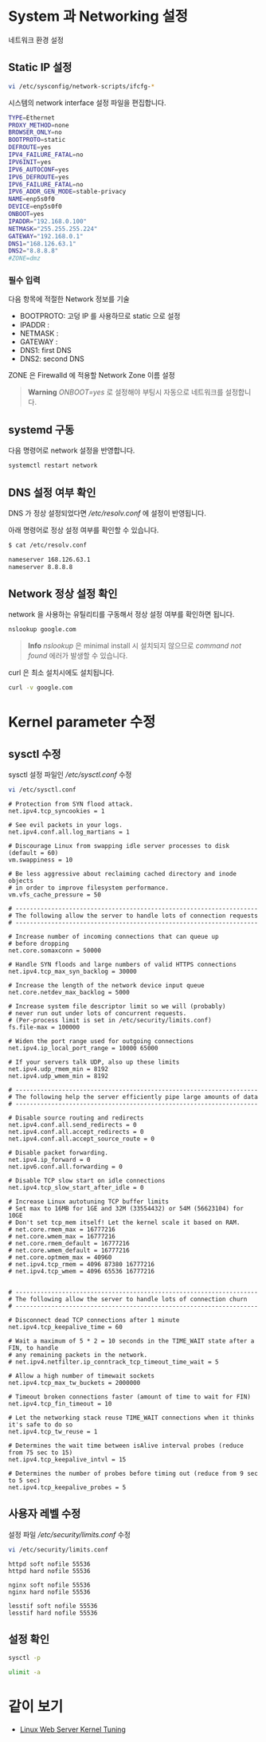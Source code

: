 # System 과 Networking 설정

네트워크 환경 설정

## Static IP 설정

```sh
vi /etc/sysconfig/network-scripts/ifcfg-*
```

시스템의 network interface 설정 파일을 편집합니다.

```sh
TYPE=Ethernet
PROXY_METHOD=none
BROWSER_ONLY=no
BOOTPROTO=static
DEFROUTE=yes
IPV4_FAILURE_FATAL=no
IPV6INIT=yes
IPV6_AUTOCONF=yes
IPV6_DEFROUTE=yes
IPV6_FAILURE_FATAL=no
IPV6_ADDR_GEN_MODE=stable-privacy
NAME=enp5s0f0
DEVICE=enp5s0f0
ONBOOT=yes
IPADDR="192.168.0.100"
NETMASK="255.255.255.224"
GATEWAY="192.168.0.1"
DNS1="168.126.63.1"
DNS2="8.8.8.8"
#ZONE=dmz
```

### 필수 입력

다음 항목에 적절한  Network 정보를 기술

* BOOTPROTO: 고덩 IP 를 사용하므로 static 으로 설정
* IPADDR : 
* NETMASK :
* GATEWAY :
* DNS1: first DNS
* DNS2: second DNS

ZONE 은 Firewalld 에 적용할 Network Zone 이름 설정

> **Warning** *ONBOOT=yes* 로 설정해야 부팅시 자동으로 네트워크를 설정합니다.

## systemd 구동

다음 명령어로 network 설정을 반영합니다.

```sh
systemctl restart network
```

## DNS 설정 여부 확인

DNS 가 정상 설정되었다면 */etc/resolv.conf* 에 설정이 반영됩니다.

아래 명령어로 정상 설정 여부를 확인할 수 있습니다.

```sh
$ cat /etc/resolv.conf

nameserver 168.126.63.1
nameserver 8.8.8.8
```
## Network 정상 설정 확인

network 을 사용하는 유틸리티를 구동해서 정상 설정 여부를 확인하면 됩니다.

```sh
nslookup google.com
```
> **Info** *nslookup* 은 minimal install 시 설치되지 않으므로 *command not found* 에러가 발생할 수 있습니다.

curl 은 최소 설치시에도 설치됩니다.

```sh
curl -v google.com
```

# Kernel parameter 수정

## sysctl 수정

sysctl 설정 파일인 */etc/sysctl.conf* 수정

```sh
vi /etc/sysctl.conf
```

```
# Protection from SYN flood attack.
net.ipv4.tcp_syncookies = 1

# See evil packets in your logs.
net.ipv4.conf.all.log_martians = 1

# Discourage Linux from swapping idle server processes to disk (default = 60)
vm.swappiness = 10

# Be less aggressive about reclaiming cached directory and inode objects
# in order to improve filesystem performance.
vm.vfs_cache_pressure = 50

# --------------------------------------------------------------------
# The following allow the server to handle lots of connection requests
# --------------------------------------------------------------------

# Increase number of incoming connections that can queue up
# before dropping
net.core.somaxconn = 50000

# Handle SYN floods and large numbers of valid HTTPS connections
net.ipv4.tcp_max_syn_backlog = 30000

# Increase the length of the network device input queue
net.core.netdev_max_backlog = 5000

# Increase system file descriptor limit so we will (probably)
# never run out under lots of concurrent requests.
# (Per-process limit is set in /etc/security/limits.conf)
fs.file-max = 100000

# Widen the port range used for outgoing connections
net.ipv4.ip_local_port_range = 10000 65000

# If your servers talk UDP, also up these limits
net.ipv4.udp_rmem_min = 8192
net.ipv4.udp_wmem_min = 8192

# --------------------------------------------------------------------
# The following help the server efficiently pipe large amounts of data 
# --------------------------------------------------------------------

# Disable source routing and redirects
net.ipv4.conf.all.send_redirects = 0
net.ipv4.conf.all.accept_redirects = 0
net.ipv4.conf.all.accept_source_route = 0

# Disable packet forwarding.
net.ipv4.ip_forward = 0
net.ipv6.conf.all.forwarding = 0

# Disable TCP slow start on idle connections
net.ipv4.tcp_slow_start_after_idle = 0

# Increase Linux autotuning TCP buffer limits
# Set max to 16MB for 1GE and 32M (33554432) or 54M (56623104) for 10GE
# Don't set tcp_mem itself! Let the kernel scale it based on RAM.
# net.core.rmem_max = 16777216
# net.core.wmem_max = 16777216
# net.core.rmem_default = 16777216
# net.core.wmem_default = 16777216
# net.core.optmem_max = 40960
# net.ipv4.tcp_rmem = 4096 87380 16777216
# net.ipv4.tcp_wmem = 4096 65536 16777216


# --------------------------------------------------------------------
# The following allow the server to handle lots of connection churn
# --------------------------------------------------------------------

# Disconnect dead TCP connections after 1 minute
net.ipv4.tcp_keepalive_time = 60

# Wait a maximum of 5 * 2 = 10 seconds in the TIME_WAIT state after a FIN, to handle
# any remaining packets in the network. 
# net.ipv4.netfilter.ip_conntrack_tcp_timeout_time_wait = 5

# Allow a high number of timewait sockets
net.ipv4.tcp_max_tw_buckets = 2000000

# Timeout broken connections faster (amount of time to wait for FIN)
net.ipv4.tcp_fin_timeout = 10

# Let the networking stack reuse TIME_WAIT connections when it thinks it's safe to do so
net.ipv4.tcp_tw_reuse = 1

# Determines the wait time between isAlive interval probes (reduce from 75 sec to 15)
net.ipv4.tcp_keepalive_intvl = 15

# Determines the number of probes before timing out (reduce from 9 sec to 5 sec)
net.ipv4.tcp_keepalive_probes = 5
```

## 사용자 레벨 수정

설정 파일 */etc/security/limits.conf* 수정

```sh
vi /etc/security/limits.conf
```

```
httpd soft nofile 55536
httpd hard nofile 55536

nginx soft nofile 55536
nginx hard nofile 55536

lesstif soft nofile 55536
lesstif hard nofile 55536
```

## 설정 확인

```sh
sysctl -p
```

```sh
ulimit -a
```

# 같이 보기

* [Linux Web Server Kernel Tuning](https://gist.github.com/kgriffs/4027835)
